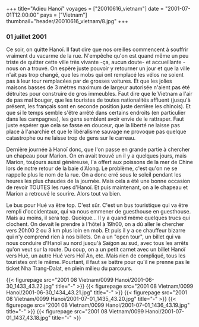 +++
title="Adieu Hanoï"
voyages = ["20010616_vietnam"]
date = "2001-07-01T12:00:00"
pays = ["Vietnam"]
thumbnail="header/20010616_vietnam/8.jpg"
+++
### 01 juillet 2001

Ce soir, on quitte Hanoï. Il faut dire que nos oreilles commencent à souffrir 
vraiment du vacarme de la rue. N'empêche qu'on est quand même un peu triste 
de quitter cette ville très vivante -ça, aucun doute- et accueillante -nous 
on a trouvé. On espère juste pouvoir y retourner un jour et que la ville n'ait 
pas trop changé, que les mobs qui ont remplacé les vélos ne soient pas à leur 
tour remplacées par de grosses voitures. Et que les jolies maisons basses de 
3 mètres maximum de largeur autorisée n'aient pas été détruites pour construire 
de gros immeubles. Faut dire que le Vietnam a l'air de pas mal bouger, que les 
touristes de toutes nationalités affluent (jusqu'à présent, les français sont 
en seconde position juste derrière les chinois). Et que si le temps semble s'être 
arrêté dans certains endroits (en particulier dans les campagnes), les gens 
semblent avoir envie de le rattraper. Faut juste espérer que cela se fasse en 
douceur, que la liberté ne laisse pas place à l'anarchie et que le libéralisme 
sauvage ne provoque pas quelque catastrophe ou ne laisse trop de gens sur le 
carreau. 

Dernière journée à Hanoï donc, que l'on passe en grande partie à chercher un 
chapeau pour Marion. On en avait trouvé un il y a quelques jours, mais Marion, 
toujours aussi généreuse, l'a offert aux poissons de la mer de Chine lors de 
notre retour de la baie d'Along. Le problème, c'est qu'on ne se rappelle plus 
le nom de la rue. On a donc erré sous le soleil pendant les heures les plus 
chaudes de la journée. Mais cela a été une bonne occasion de revoir TOUTES les 
rues d'Hanoï. Et puis maintenant, on a le chapeau et Marion a retrouvé le sourire. 
Alors tout va bien. 

Le bus pour Hué va être top. C'est sûr. C'est un bus touristique qui va être 
rempli d'occidentaux, qui va nous emmener de guesthouse en guesthouse. Mais 
au moins, il sera top. Quoique... Il y a quand même quelques trucs qui clochent. 
On devait le prendre à l'hôtel à 19h00, on a dû aller le chercher vers 20h00 
2 ou 3 km plus loin en mob. Et puis il y a ce chauffeur bizarre qui n'y comprend 
rien à nos billets. On a un "open tour", un billet qui va nous conduire d'Hanoï 
au nord jusqu'à Saïgon au sud, avec tous les arrêts qu'on veut sur la route. 
Du coup, on a un petit carnet avec un billet Hanoï vers Hué, un autre Hué vers 
Hoï An, etc. Mais rien de compliqué, tous les touristes ont le même. Pourtant, 
il faut se battre pour qu'il ne prenne pas le ticket Nha Trang-Dalat, en plein 
milieu du parcours. 


{{< figurepage src="2001 08 Vietnam/0099 Hanoi/2001-06-30_1433_43.22.jpg" title="-"  >}}
{{< figurepage src="2001 08 Vietnam/0099 Hanoi/2001-06-30_1434_43.21.jpg" title="-"  >}}
{{< figurepage src="2001 08 Vietnam/0099 Hanoi/2001-07-01_1435_43.20.jpg" title="-"  >}}
{{< figurepage src="2001 08 Vietnam/0099 Hanoi/2001-07-01_1436_43.19.jpg" title="-"  >}}
{{< figurepage src="2001 08 Vietnam/0099 Hanoi/2001-07-01_1437_43.18.jpg" title="-"  >}}


